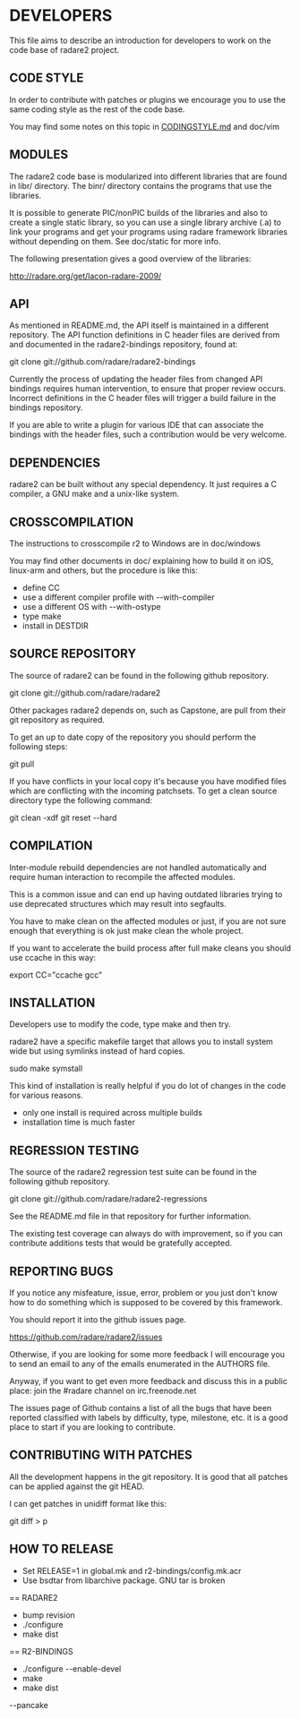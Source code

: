 DEVELOPERS
==========

This file aims to describe an introduction for developers to work
on the code base of radare2 project.

CODE STYLE
----------
In order to contribute with patches or plugins we encourage you to
use the same coding style as the rest of the code base.

You may find some notes on this topic in
[CODINGSTYLE.md](https://github.com/radare/radare2/blob/master/CODINGSTYLE.md)
and doc/vim

MODULES
-------
The radare2 code base is modularized into different libraries that are
found in libr/ directory. The binr/ directory contains the programs
that use the libraries.

It is possible to generate PIC/nonPIC builds of the libraries and also
to create a single static library, so you can use a single library
archive (.a) to link your programs and get your programs using radare
framework libraries without depending on them. See doc/static for more info.

The following presentation gives a good overview of the libraries:

   http://radare.org/get/lacon-radare-2009/

API
---
As mentioned in README.md, the API itself is maintained in a different
repository. The API function definitions in C header files are derived
from and documented in the radare2-bindings repository, found at:

   git clone git://github.com/radare/radare2-bindings

Currently the process of updating the header files from changed API
bindings requires human intervention, to ensure that proper review
occurs.  Incorrect definitions in the C header files will trigger
a build failure in the bindings repository.

If you are able to write a plugin for various IDE that can associate
the bindings with the header files, such a contribution would be
very welcome.

DEPENDENCIES
------------
radare2 can be built without any special dependency. It just requires
a C compiler, a GNU make and a unix-like system.

CROSSCOMPILATION
----------------
The instructions to crosscompile r2 to Windows are in doc/windows

You may find other documents in doc/ explaining how to build it on iOS,
linux-arm and others, but the procedure is like this:

 - define CC
 - use a different compiler profile with --with-compiler
 - use a different OS with --with-ostype
 - type make
 - install in DESTDIR

SOURCE REPOSITORY
-----------------
The source of radare2 can be found in the following github repository.

   git clone git://github.com/radare/radare2

Other packages radare2 depends on, such as Capstone, are pull from
their git repository as required.

To get an up to date copy of the repository you should perform the
following steps:

   git pull

If you have conflicts in your local copy it's because you have modified
files which are conflicting with the incoming patchsets. To get a clean
source directory type the following command:

   git clean -xdf
   git reset --hard

COMPILATION
-----------
Inter-module rebuild dependencies are not handled automatically and
require human interaction to recompile the affected modules.

This is a common issue and can end up having outdated libraries trying
to use deprecated structures which may result into segfaults.

You have to make clean on the affected modules or just, if you are not
sure enough that everything is ok just make clean the whole project.

If you want to accelerate the build process after full make cleans
you should use ccache in this way:

  export CC="ccache gcc"

INSTALLATION
------------
Developers use to modify the code, type make and then try.

radare2 have a specific makefile target that allows you to install
system wide but using symlinks instead of hard copies.

   sudo make symstall

This kind of installation is really helpful if you do lot of changes
in the code for various reasons.

  - only one install is required across multiple builds
  - installation time is much faster

REGRESSION TESTING
------------------

The source of the radare2 regression test suite can be found in the
following github repository.

   git clone git://github.com/radare/radare2-regressions

See the README.md file in that repository for further information.

The existing test coverage can always do with improvement, so if you can
contribute additions tests that would be gratefully accepted.

REPORTING BUGS
--------------
If you notice any misfeature, issue, error, problem or you just
don't know how to do something which is supposed to be covered
by this framework.

You should report it into the github issues page.

   https://github.com/radare/radare2/issues

Otherwise, if you are looking for some more feedback I will
encourage you to send an email to any of the emails enumerated
in the AUTHORS file.

Anyway, if you want to get even more feedback and discuss this
in a public place: join the #radare channel on irc.freenode.net

The issues page of Github contains a list of all the bugs that
have been reported classified with labels by difficulty, type,
milestone, etc. it is a good place to start if you are looking
to contribute.

CONTRIBUTING WITH PATCHES
-------------------------
All the development happens in the git repository. It is
good that all patches can be applied against the git HEAD.

I can get patches in unidiff format like this:

  git diff > p

HOW TO RELEASE 
--------------

 - Set RELEASE=1 in global.mk and r2-bindings/config.mk.acr
 - Use bsdtar from libarchive package. GNU tar is broken

  == RADARE2
   - bump revision
   - ./configure
   - make dist

  == R2-BINDINGS
   - ./configure --enable-devel
   - make
   - make dist


--pancake

